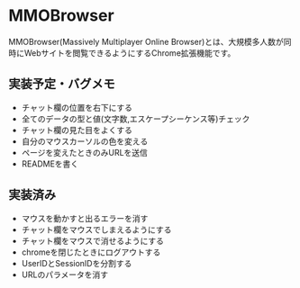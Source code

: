 # MMOBrowser
MMOBrowser(Massively Multiplayer Online Browser)とは、大規模多人数が同時にWebサイトを閲覧できるようにするChrome拡張機能です。

## 実装予定・バグメモ
- チャット欄の位置を右下にする
- 全てのデータの型と値(文字数,エスケープシーケンス等)チェック
- チャット欄の見た目をよくする
- 自分のマウスカーソルの色を変える
- ページを変えたときのみURLを送信
- READMEを書く
## 実装済み
- マウスを動かすと出るエラーを消す
- チャット欄をマウスでしまえるようにする
- チャット欄をマウスで消せるようにする
- chromeを閉じたときにログアウトする
- UserIDとSessionIDを分割する
- URLのパラメータを消す

